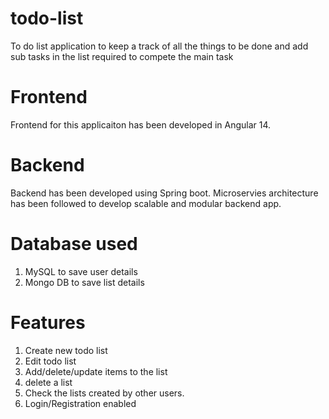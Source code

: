 # todo-list

To do list application to keep a track of all the things to be done  and add sub tasks in the list required to compete the main task

# Frontend 
Frontend for this applicaiton has been developed in Angular 14.

# Backend
Backend has been developed using Spring boot.
Microservies architecture has been followed to develop scalable and modular backend app.

# Database used
1. MySQL to save user details
2. Mongo DB to save list details

# Features

1. Create new todo list
2. Edit todo list
3. Add/delete/update items to the list
4. delete a list
5. Check the lists created by other users.
6. Login/Registration enabled
 
